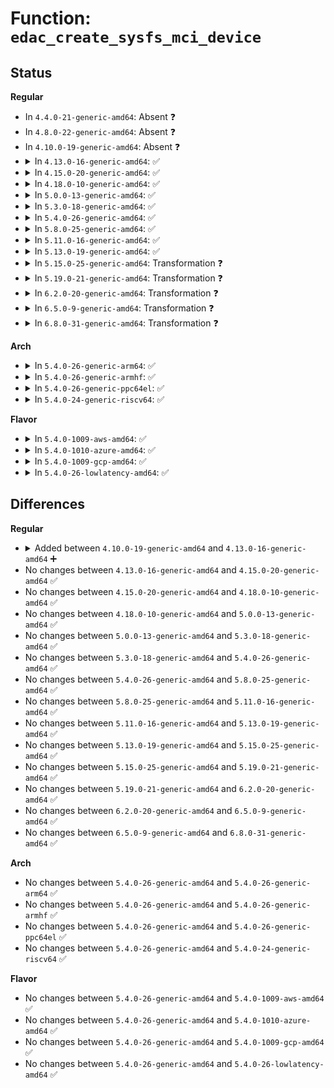 # Function: <code>edac_create_sysfs_mci_device</code>

## Status
<b>Regular</b>
<ul>
<li>
In <code>4.4.0-21-generic-amd64</code>: Absent ❓
</li>
<li>
In <code>4.8.0-22-generic-amd64</code>: Absent ❓
</li>
<li>
In <code>4.10.0-19-generic-amd64</code>: Absent ❓
</li>
<li>
<details>
<summary>In <code>4.13.0-16-generic-amd64</code>: ✅</summary>

```c
int edac_create_sysfs_mci_device(struct mem_ctl_info * mci, const struct attribute_group * * groups)
```

```json
{
  "name": "edac_create_sysfs_mci_device",
  "collision_type": "Unique Global",
  "inline_type": "No",
  "funcs": [
    {
      "addr": 18446744071586573040,
      "name": "edac_create_sysfs_mci_device",
      "external": true,
      "loc": "drivers/edac/edac_mc_sysfs.c:936",
      "file": "drivers/edac/edac_mc_sysfs.c",
      "inline": "seen, unknown",
      "caller_inline": [],
      "caller_func": [
        "drivers/edac/edac_mc.c:edac_mc_add_mc_with_groups"
      ]
    }
  ],
  "symbols": [
    {
      "addr": 18446744071586573040,
      "name": "edac_create_sysfs_mci_device",
      "section": ".text",
      "bind": "STB_GLOBAL",
      "size": 557
    }
  ]
}
```
</details>
</li>
<li>
<details>
<summary>In <code>4.15.0-20-generic-amd64</code>: ✅</summary>

```c
int edac_create_sysfs_mci_device(struct mem_ctl_info * mci, const struct attribute_group * * groups)
```

```json
{
  "name": "edac_create_sysfs_mci_device",
  "collision_type": "Unique Global",
  "inline_type": "No",
  "funcs": [
    {
      "addr": 18446744071587040080,
      "name": "edac_create_sysfs_mci_device",
      "external": true,
      "loc": "drivers/edac/edac_mc_sysfs.c:936",
      "file": "drivers/edac/edac_mc_sysfs.c",
      "inline": "seen, unknown",
      "caller_inline": [],
      "caller_func": [
        "drivers/edac/edac_mc.c:edac_mc_add_mc_with_groups"
      ]
    }
  ],
  "symbols": [
    {
      "addr": 18446744071587040080,
      "name": "edac_create_sysfs_mci_device",
      "section": ".text",
      "bind": "STB_GLOBAL",
      "size": 557
    }
  ]
}
```
</details>
</li>
<li>
<details>
<summary>In <code>4.18.0-10-generic-amd64</code>: ✅</summary>

```c
int edac_create_sysfs_mci_device(struct mem_ctl_info * mci, const struct attribute_group * * groups)
```

```json
{
  "name": "edac_create_sysfs_mci_device",
  "collision_type": "Unique Global",
  "inline_type": "No",
  "funcs": [
    {
      "addr": 18446744071587338464,
      "name": "edac_create_sysfs_mci_device",
      "external": true,
      "loc": "drivers/edac/edac_mc_sysfs.c:914",
      "file": "drivers/edac/edac_mc_sysfs.c",
      "inline": "seen, unknown",
      "caller_inline": [],
      "caller_func": [
        "drivers/edac/edac_mc.c:edac_mc_add_mc_with_groups"
      ]
    }
  ],
  "symbols": [
    {
      "addr": 18446744071587338464,
      "name": "edac_create_sysfs_mci_device",
      "section": ".text",
      "bind": "STB_GLOBAL",
      "size": 522
    }
  ]
}
```
</details>
</li>
<li>
<details>
<summary>In <code>5.0.0-13-generic-amd64</code>: ✅</summary>

```c
int edac_create_sysfs_mci_device(struct mem_ctl_info * mci, const struct attribute_group * * groups)
```

```json
{
  "name": "edac_create_sysfs_mci_device",
  "collision_type": "Unique Global",
  "inline_type": "No",
  "funcs": [
    {
      "addr": 18446744071587516800,
      "name": "edac_create_sysfs_mci_device",
      "external": true,
      "loc": "drivers/edac/edac_mc_sysfs.c:912",
      "file": "drivers/edac/edac_mc_sysfs.c",
      "inline": "seen, unknown",
      "caller_inline": [],
      "caller_func": [
        "drivers/edac/edac_mc.c:edac_mc_add_mc_with_groups"
      ]
    }
  ],
  "symbols": [
    {
      "addr": 18446744071587516800,
      "name": "edac_create_sysfs_mci_device",
      "section": ".text",
      "bind": "STB_GLOBAL",
      "size": 398
    }
  ]
}
```
</details>
</li>
<li>
<details>
<summary>In <code>5.3.0-18-generic-amd64</code>: ✅</summary>

```c
int edac_create_sysfs_mci_device(struct mem_ctl_info * mci, const struct attribute_group * * groups)
```

```json
{
  "name": "edac_create_sysfs_mci_device",
  "collision_type": "Unique Global",
  "inline_type": "No",
  "funcs": [
    {
      "addr": 18446744071587790656,
      "name": "edac_create_sysfs_mci_device",
      "external": true,
      "loc": "drivers/edac/edac_mc_sysfs.c:921",
      "file": "drivers/edac/edac_mc_sysfs.c",
      "inline": "seen, unknown",
      "caller_inline": [],
      "caller_func": [
        "drivers/edac/edac_mc.c:edac_mc_add_mc_with_groups"
      ]
    }
  ],
  "symbols": [
    {
      "addr": 18446744071587790656,
      "name": "edac_create_sysfs_mci_device",
      "section": ".text",
      "bind": "STB_GLOBAL",
      "size": 404
    }
  ]
}
```
</details>
</li>
<li>
<details>
<summary>In <code>5.4.0-26-generic-amd64</code>: ✅</summary>

```c
int edac_create_sysfs_mci_device(struct mem_ctl_info * mci, const struct attribute_group * * groups)
```

```json
{
  "name": "edac_create_sysfs_mci_device",
  "collision_type": "Unique Global",
  "inline_type": "No",
  "funcs": [
    {
      "addr": 18446744071587995392,
      "name": "edac_create_sysfs_mci_device",
      "external": true,
      "loc": "drivers/edac/edac_mc_sysfs.c:918",
      "file": "drivers/edac/edac_mc_sysfs.c",
      "inline": "seen, unknown",
      "caller_inline": [],
      "caller_func": [
        "drivers/edac/edac_mc.c:edac_mc_add_mc_with_groups"
      ]
    }
  ],
  "symbols": [
    {
      "addr": 18446744071587995392,
      "name": "edac_create_sysfs_mci_device",
      "section": ".text",
      "bind": "STB_GLOBAL",
      "size": 397
    }
  ]
}
```
</details>
</li>
<li>
<details>
<summary>In <code>5.8.0-25-generic-amd64</code>: ✅</summary>

```c
int edac_create_sysfs_mci_device(struct mem_ctl_info * mci, const struct attribute_group * * groups)
```

```json
{
  "name": "edac_create_sysfs_mci_device",
  "collision_type": "Unique Global",
  "inline_type": "No",
  "funcs": [
    {
      "addr": 18446744071588849392,
      "name": "edac_create_sysfs_mci_device",
      "external": true,
      "loc": "drivers/edac/edac_mc_sysfs.c:897",
      "file": "drivers/edac/edac_mc_sysfs.c",
      "inline": "seen, unknown",
      "caller_inline": [],
      "caller_func": [
        "drivers/edac/edac_mc.c:edac_mc_add_mc_with_groups"
      ]
    }
  ],
  "symbols": [
    {
      "addr": 18446744071588849392,
      "name": "edac_create_sysfs_mci_device",
      "section": ".text",
      "bind": "STB_GLOBAL",
      "size": 337
    }
  ]
}
```
</details>
</li>
<li>
<details>
<summary>In <code>5.11.0-16-generic-amd64</code>: ✅</summary>

```c
int edac_create_sysfs_mci_device(struct mem_ctl_info * mci, const struct attribute_group * * groups)
```

```json
{
  "name": "edac_create_sysfs_mci_device",
  "collision_type": "Unique Global",
  "inline_type": "No",
  "funcs": [
    {
      "addr": 18446744071588864816,
      "name": "edac_create_sysfs_mci_device",
      "external": true,
      "loc": "drivers/edac/edac_mc_sysfs.c:909",
      "file": "drivers/edac/edac_mc_sysfs.c",
      "inline": "seen, unknown",
      "caller_inline": [],
      "caller_func": [
        "drivers/edac/edac_mc.c:edac_mc_add_mc_with_groups"
      ]
    }
  ],
  "symbols": [
    {
      "addr": 18446744071588864816,
      "name": "edac_create_sysfs_mci_device",
      "section": ".text",
      "bind": "STB_GLOBAL",
      "size": 337
    }
  ]
}
```
</details>
</li>
<li>
<details>
<summary>In <code>5.13.0-19-generic-amd64</code>: ✅</summary>

```c
int edac_create_sysfs_mci_device(struct mem_ctl_info * mci, const struct attribute_group * * groups)
```

```json
{
  "name": "edac_create_sysfs_mci_device",
  "collision_type": "Unique Global",
  "inline_type": "No",
  "funcs": [
    {
      "addr": 18446744071588751808,
      "name": "edac_create_sysfs_mci_device",
      "external": true,
      "loc": "drivers/edac/edac_mc_sysfs.c:909",
      "file": "drivers/edac/edac_mc_sysfs.c",
      "inline": "seen, unknown",
      "caller_inline": [],
      "caller_func": [
        "drivers/edac/edac_mc.c:edac_mc_add_mc_with_groups"
      ]
    }
  ],
  "symbols": [
    {
      "addr": 18446744071588751808,
      "name": "edac_create_sysfs_mci_device",
      "section": ".text",
      "bind": "STB_GLOBAL",
      "size": 337
    }
  ]
}
```
</details>
</li>
<li>
<details>
<summary>In <code>5.15.0-25-generic-amd64</code>: Transformation ❓</summary>

```c
int edac_create_sysfs_mci_device(struct mem_ctl_info * mci, const struct attribute_group * * groups)
```

```json
{
  "name": "edac_create_sysfs_mci_device",
  "collision_type": "Unique Global",
  "inline_type": "No",
  "funcs": [
    {
      "addr": 0,
      "name": "edac_create_sysfs_mci_device",
      "external": true,
      "loc": "drivers/edac/edac_mc_sysfs.c:909",
      "file": "drivers/edac/edac_mc_sysfs.c",
      "inline": "seen, unknown",
      "caller_inline": [],
      "caller_func": [
        "drivers/edac/edac_mc.c:edac_mc_add_mc_with_groups"
      ]
    }
  ],
  "symbols": [
    {
      "addr": 18446744071592651807,
      "name": "edac_create_sysfs_mci_device.cold",
      "section": ".text",
      "bind": "STB_LOCAL",
      "size": 20
    },
    {
      "addr": 18446744071589443264,
      "name": "edac_create_sysfs_mci_device",
      "section": ".text",
      "bind": "STB_GLOBAL",
      "size": 351
    }
  ]
}
```
</details>
</li>
<li>
<details>
<summary>In <code>5.19.0-21-generic-amd64</code>: Transformation ❓</summary>

```c
int edac_create_sysfs_mci_device(struct mem_ctl_info * mci, const struct attribute_group * * groups)
```

```json
{
  "name": "edac_create_sysfs_mci_device",
  "collision_type": "Unique Global",
  "inline_type": "No",
  "funcs": [
    {
      "addr": 0,
      "name": "edac_create_sysfs_mci_device",
      "external": true,
      "loc": "drivers/edac/edac_mc_sysfs.c:909",
      "file": "drivers/edac/edac_mc_sysfs.c",
      "inline": "seen, unknown",
      "caller_inline": [],
      "caller_func": [
        "drivers/edac/edac_mc.c:edac_mc_add_mc_with_groups"
      ]
    }
  ],
  "symbols": [
    {
      "addr": 18446744071594536386,
      "name": "edac_create_sysfs_mci_device.cold",
      "section": ".text",
      "bind": "STB_LOCAL",
      "size": 21
    },
    {
      "addr": 18446744071590921680,
      "name": "edac_create_sysfs_mci_device",
      "section": ".text",
      "bind": "STB_GLOBAL",
      "size": 366
    }
  ]
}
```
</details>
</li>
<li>
<details>
<summary>In <code>6.2.0-20-generic-amd64</code>: Transformation ❓</summary>

```c
int edac_create_sysfs_mci_device(struct mem_ctl_info * mci, const struct attribute_group * * groups)
```

```json
{
  "name": "edac_create_sysfs_mci_device",
  "collision_type": "Unique Global",
  "inline_type": "No",
  "funcs": [
    {
      "addr": 0,
      "name": "edac_create_sysfs_mci_device",
      "external": true,
      "loc": "drivers/edac/edac_mc_sysfs.c:933",
      "file": "drivers/edac/edac_mc_sysfs.c",
      "inline": "seen, unknown",
      "caller_inline": [],
      "caller_func": [
        "drivers/edac/edac_mc.c:edac_mc_add_mc_with_groups"
      ]
    }
  ],
  "symbols": [
    {
      "addr": 18446744071596312931,
      "name": "edac_create_sysfs_mci_device.cold",
      "section": ".text",
      "bind": "STB_LOCAL",
      "size": 21
    },
    {
      "addr": 18446744071592621056,
      "name": "edac_create_sysfs_mci_device",
      "section": ".text",
      "bind": "STB_GLOBAL",
      "size": 366
    }
  ]
}
```
</details>
</li>
<li>
<details>
<summary>In <code>6.5.0-9-generic-amd64</code>: Transformation ❓</summary>

```c
int edac_create_sysfs_mci_device(struct mem_ctl_info * mci, const struct attribute_group * * groups)
```

```json
{
  "name": "edac_create_sysfs_mci_device",
  "collision_type": "Unique Global",
  "inline_type": "No",
  "funcs": [
    {
      "addr": 0,
      "name": "edac_create_sysfs_mci_device",
      "external": true,
      "loc": "drivers/edac/edac_mc_sysfs.c:933",
      "file": "drivers/edac/edac_mc_sysfs.c",
      "inline": "seen, unknown",
      "caller_inline": [],
      "caller_func": [
        "drivers/edac/edac_mc.c:edac_mc_add_mc_with_groups"
      ]
    }
  ],
  "symbols": [
    {
      "addr": 18446744071596841820,
      "name": "edac_create_sysfs_mci_device.cold",
      "section": ".text",
      "bind": "STB_LOCAL",
      "size": 21
    },
    {
      "addr": 18446744071593051648,
      "name": "edac_create_sysfs_mci_device",
      "section": ".text",
      "bind": "STB_GLOBAL",
      "size": 366
    }
  ]
}
```
</details>
</li>
<li>
<details>
<summary>In <code>6.8.0-31-generic-amd64</code>: Transformation ❓</summary>

```c
int edac_create_sysfs_mci_device(struct mem_ctl_info * mci, const struct attribute_group * * groups)
```

```json
{
  "name": "edac_create_sysfs_mci_device",
  "collision_type": "Unique Global",
  "inline_type": "No",
  "funcs": [
    {
      "addr": 0,
      "name": "edac_create_sysfs_mci_device",
      "external": true,
      "loc": "drivers/edac/edac_mc_sysfs.c:933",
      "file": "drivers/edac/edac_mc_sysfs.c",
      "inline": "seen, unknown",
      "caller_inline": [],
      "caller_func": [
        "drivers/edac/edac_mc.c:edac_mc_add_mc_with_groups"
      ]
    }
  ],
  "symbols": [
    {
      "addr": 18446744071597766821,
      "name": "edac_create_sysfs_mci_device.cold",
      "section": ".text",
      "bind": "STB_LOCAL",
      "size": 21
    },
    {
      "addr": 18446744071593803440,
      "name": "edac_create_sysfs_mci_device",
      "section": ".text",
      "bind": "STB_GLOBAL",
      "size": 366
    }
  ]
}
```
</details>
</li>
</ul>
<b>Arch</b>
<ul>
<li>
<details>
<summary>In <code>5.4.0-26-generic-arm64</code>: ✅</summary>

```c
int edac_create_sysfs_mci_device(struct mem_ctl_info * mci, const struct attribute_group * * groups)
```

```json
{
  "name": "edac_create_sysfs_mci_device",
  "collision_type": "Unique Global",
  "inline_type": "No",
  "funcs": [
    {
      "addr": 18446603336501240312,
      "name": "edac_create_sysfs_mci_device",
      "external": true,
      "loc": "drivers/edac/edac_mc_sysfs.c:918",
      "file": "drivers/edac/edac_mc_sysfs.c",
      "inline": "seen, unknown",
      "caller_inline": [],
      "caller_func": [
        "drivers/edac/edac_mc.c:edac_mc_add_mc_with_groups"
      ]
    }
  ],
  "symbols": [
    {
      "addr": 18446603336501240312,
      "name": "edac_create_sysfs_mci_device",
      "section": ".text",
      "bind": "STB_GLOBAL",
      "size": 436
    }
  ]
}
```
</details>
</li>
<li>
<details>
<summary>In <code>5.4.0-26-generic-armhf</code>: ✅</summary>

```c
int edac_create_sysfs_mci_device(struct mem_ctl_info * mci, const struct attribute_group * * groups)
```

```json
{
  "name": "edac_create_sysfs_mci_device",
  "collision_type": "Unique Global",
  "inline_type": "No",
  "funcs": [
    {
      "addr": 3233743916,
      "name": "edac_create_sysfs_mci_device",
      "external": true,
      "loc": "drivers/edac/edac_mc_sysfs.c:918",
      "file": "drivers/edac/edac_mc_sysfs.c",
      "inline": "seen, unknown",
      "caller_inline": [],
      "caller_func": [
        "drivers/edac/edac_mc.c:edac_mc_add_mc_with_groups"
      ]
    }
  ],
  "symbols": [
    {
      "addr": 3233743916,
      "name": "edac_create_sysfs_mci_device",
      "section": ".text",
      "bind": "STB_GLOBAL",
      "size": 364
    }
  ]
}
```
</details>
</li>
<li>
<details>
<summary>In <code>5.4.0-26-generic-ppc64el</code>: ✅</summary>

```c
int edac_create_sysfs_mci_device(struct mem_ctl_info * mci, const struct attribute_group * * groups)
```

```json
{
  "name": "edac_create_sysfs_mci_device",
  "collision_type": "Unique Global",
  "inline_type": "No",
  "funcs": [
    {
      "addr": 13835058055294772720,
      "name": "edac_create_sysfs_mci_device",
      "external": true,
      "loc": "drivers/edac/edac_mc_sysfs.c:918",
      "file": "drivers/edac/edac_mc_sysfs.c",
      "inline": "seen, unknown",
      "caller_inline": [],
      "caller_func": [
        "drivers/edac/edac_mc.c:edac_mc_add_mc_with_groups"
      ]
    }
  ],
  "symbols": [
    {
      "addr": 13835058055294772720,
      "name": "edac_create_sysfs_mci_device",
      "section": ".text",
      "bind": "STB_GLOBAL",
      "size": 612
    }
  ]
}
```
</details>
</li>
<li>
<details>
<summary>In <code>5.4.0-24-generic-riscv64</code>: ✅</summary>

```c
int edac_create_sysfs_mci_device(struct mem_ctl_info * mci, const struct attribute_group * * groups)
```

```json
{
  "name": "edac_create_sysfs_mci_device",
  "collision_type": "Unique Global",
  "inline_type": "No",
  "funcs": [
    {
      "addr": 18446743936277933700,
      "name": "edac_create_sysfs_mci_device",
      "external": true,
      "loc": "drivers/edac/edac_mc_sysfs.c:918",
      "file": "drivers/edac/edac_mc_sysfs.c",
      "inline": "seen, unknown",
      "caller_inline": [],
      "caller_func": [
        "drivers/edac/edac_mc.c:edac_mc_add_mc_with_groups"
      ]
    }
  ],
  "symbols": [
    {
      "addr": 18446743936277933700,
      "name": "edac_create_sysfs_mci_device",
      "section": ".text",
      "bind": "STB_GLOBAL",
      "size": 388
    }
  ]
}
```
</details>
</li>
</ul>
<b>Flavor</b>
<ul>
<li>
<details>
<summary>In <code>5.4.0-1009-aws-amd64</code>: ✅</summary>

```c
int edac_create_sysfs_mci_device(struct mem_ctl_info * mci, const struct attribute_group * * groups)
```

```json
{
  "name": "edac_create_sysfs_mci_device",
  "collision_type": "Unique Global",
  "inline_type": "No",
  "funcs": [
    {
      "addr": 18446744071587626368,
      "name": "edac_create_sysfs_mci_device",
      "external": true,
      "loc": "drivers/edac/edac_mc_sysfs.c:918",
      "file": "drivers/edac/edac_mc_sysfs.c",
      "inline": "seen, unknown",
      "caller_inline": [],
      "caller_func": [
        "drivers/edac/edac_mc.c:edac_mc_add_mc_with_groups"
      ]
    }
  ],
  "symbols": [
    {
      "addr": 18446744071587626368,
      "name": "edac_create_sysfs_mci_device",
      "section": ".text",
      "bind": "STB_GLOBAL",
      "size": 397
    }
  ]
}
```
</details>
</li>
<li>
<details>
<summary>In <code>5.4.0-1010-azure-amd64</code>: ✅</summary>

```c
int edac_create_sysfs_mci_device(struct mem_ctl_info * mci, const struct attribute_group * * groups)
```

```json
{
  "name": "edac_create_sysfs_mci_device",
  "collision_type": "Unique Global",
  "inline_type": "No",
  "funcs": [
    {
      "addr": 18446744071587394384,
      "name": "edac_create_sysfs_mci_device",
      "external": true,
      "loc": "drivers/edac/edac_mc_sysfs.c:918",
      "file": "drivers/edac/edac_mc_sysfs.c",
      "inline": "seen, unknown",
      "caller_inline": [],
      "caller_func": [
        "drivers/edac/edac_mc.c:edac_mc_add_mc_with_groups"
      ]
    }
  ],
  "symbols": [
    {
      "addr": 18446744071587394384,
      "name": "edac_create_sysfs_mci_device",
      "section": ".text",
      "bind": "STB_GLOBAL",
      "size": 397
    }
  ]
}
```
</details>
</li>
<li>
<details>
<summary>In <code>5.4.0-1009-gcp-amd64</code>: ✅</summary>

```c
int edac_create_sysfs_mci_device(struct mem_ctl_info * mci, const struct attribute_group * * groups)
```

```json
{
  "name": "edac_create_sysfs_mci_device",
  "collision_type": "Unique Global",
  "inline_type": "No",
  "funcs": [
    {
      "addr": 18446744071587951536,
      "name": "edac_create_sysfs_mci_device",
      "external": true,
      "loc": "drivers/edac/edac_mc_sysfs.c:918",
      "file": "drivers/edac/edac_mc_sysfs.c",
      "inline": "seen, unknown",
      "caller_inline": [],
      "caller_func": [
        "drivers/edac/edac_mc.c:edac_mc_add_mc_with_groups"
      ]
    }
  ],
  "symbols": [
    {
      "addr": 18446744071587951536,
      "name": "edac_create_sysfs_mci_device",
      "section": ".text",
      "bind": "STB_GLOBAL",
      "size": 397
    }
  ]
}
```
</details>
</li>
<li>
<details>
<summary>In <code>5.4.0-26-lowlatency-amd64</code>: ✅</summary>

```c
int edac_create_sysfs_mci_device(struct mem_ctl_info * mci, const struct attribute_group * * groups)
```

```json
{
  "name": "edac_create_sysfs_mci_device",
  "collision_type": "Unique Global",
  "inline_type": "No",
  "funcs": [
    {
      "addr": 18446744071588066880,
      "name": "edac_create_sysfs_mci_device",
      "external": true,
      "loc": "drivers/edac/edac_mc_sysfs.c:918",
      "file": "drivers/edac/edac_mc_sysfs.c",
      "inline": "seen, unknown",
      "caller_inline": [],
      "caller_func": [
        "drivers/edac/edac_mc.c:edac_mc_add_mc_with_groups"
      ]
    }
  ],
  "symbols": [
    {
      "addr": 18446744071588066880,
      "name": "edac_create_sysfs_mci_device",
      "section": ".text",
      "bind": "STB_GLOBAL",
      "size": 397
    }
  ]
}
```
</details>
</li>
</ul>

## Differences
<b>Regular</b>
<ul>
<li>
<details>
<summary>Added between <code>4.10.0-19-generic-amd64</code> and <code>4.13.0-16-generic-amd64</code> ➕</summary>

```c
int edac_create_sysfs_mci_device(struct mem_ctl_info * mci, const struct attribute_group * * groups)
```
</details>
</li>
<li>
No changes between <code>4.13.0-16-generic-amd64</code> and <code>4.15.0-20-generic-amd64</code> ✅
</li>
<li>
No changes between <code>4.15.0-20-generic-amd64</code> and <code>4.18.0-10-generic-amd64</code> ✅
</li>
<li>
No changes between <code>4.18.0-10-generic-amd64</code> and <code>5.0.0-13-generic-amd64</code> ✅
</li>
<li>
No changes between <code>5.0.0-13-generic-amd64</code> and <code>5.3.0-18-generic-amd64</code> ✅
</li>
<li>
No changes between <code>5.3.0-18-generic-amd64</code> and <code>5.4.0-26-generic-amd64</code> ✅
</li>
<li>
No changes between <code>5.4.0-26-generic-amd64</code> and <code>5.8.0-25-generic-amd64</code> ✅
</li>
<li>
No changes between <code>5.8.0-25-generic-amd64</code> and <code>5.11.0-16-generic-amd64</code> ✅
</li>
<li>
No changes between <code>5.11.0-16-generic-amd64</code> and <code>5.13.0-19-generic-amd64</code> ✅
</li>
<li>
No changes between <code>5.13.0-19-generic-amd64</code> and <code>5.15.0-25-generic-amd64</code> ✅
</li>
<li>
No changes between <code>5.15.0-25-generic-amd64</code> and <code>5.19.0-21-generic-amd64</code> ✅
</li>
<li>
No changes between <code>5.19.0-21-generic-amd64</code> and <code>6.2.0-20-generic-amd64</code> ✅
</li>
<li>
No changes between <code>6.2.0-20-generic-amd64</code> and <code>6.5.0-9-generic-amd64</code> ✅
</li>
<li>
No changes between <code>6.5.0-9-generic-amd64</code> and <code>6.8.0-31-generic-amd64</code> ✅
</li>
</ul>
<b>Arch</b>
<ul>
<li>
No changes between <code>5.4.0-26-generic-amd64</code> and <code>5.4.0-26-generic-arm64</code> ✅
</li>
<li>
No changes between <code>5.4.0-26-generic-amd64</code> and <code>5.4.0-26-generic-armhf</code> ✅
</li>
<li>
No changes between <code>5.4.0-26-generic-amd64</code> and <code>5.4.0-26-generic-ppc64el</code> ✅
</li>
<li>
No changes between <code>5.4.0-26-generic-amd64</code> and <code>5.4.0-24-generic-riscv64</code> ✅
</li>
</ul>
<b>Flavor</b>
<ul>
<li>
No changes between <code>5.4.0-26-generic-amd64</code> and <code>5.4.0-1009-aws-amd64</code> ✅
</li>
<li>
No changes between <code>5.4.0-26-generic-amd64</code> and <code>5.4.0-1010-azure-amd64</code> ✅
</li>
<li>
No changes between <code>5.4.0-26-generic-amd64</code> and <code>5.4.0-1009-gcp-amd64</code> ✅
</li>
<li>
No changes between <code>5.4.0-26-generic-amd64</code> and <code>5.4.0-26-lowlatency-amd64</code> ✅
</li>
</ul>
